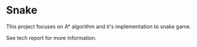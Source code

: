 # Snake

This project focuses on A* algorithm and it's implementation to snake game.

See tech report for more information.
